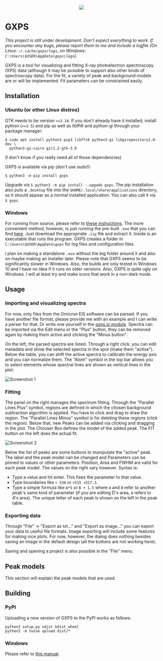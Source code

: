 <p align="center">
<img src="data/assets/icons/hicolor/128x128/gxps.png">
</p>

# GXPS

*This project is still under development. Don't expect everything to work. If you encounter any bugs, please report them to me and include a logfile (On Linux: `~/.cache/gxps/logs`, on Windows: `C:\Users\$USER\AppData\gxps\logs`).*

GXPS is a tool for visualizing and fitting X-ray photoelectron spectroscopy (XPS) data (although it may be possible to support also other kinds of spectroscopy data). For the fit, a variety of peak and background models are or will be implemented. Fit parameters can be constrained easily.

## Installation
### Ubuntu (or other Linux distros)

GTK needs to be version `>=3.14`. If you don't already have it installed, install python (`>=3.5`) and pip as well as libffi6 and python-gi through your package manager:

```shell
$ sudo apt install python3 pip3 libffi6 python3-gi libgirepository1.0-dev \
  python3-gi-cairo gir1.2-gtk-3.0
```

(I don't know if you really need all of those dependencies)

GXPS is available via pip (don't use sudo!):

```shell
$ python3 -m pip install gxps
```

Upgrade via `$ python3 -m pip install --upgade gxps`. The pip installation also puts a `.desktop` file into the `$HOME/.local/share/applications` directory, so it should appear as a normal installed application. You can also call it via `$ gxps`.

### Windows

For running from source, please refer to [these instructions](build_win/README.md). The more convenient method, however, is just running the pre-built `.exe` that you can find [here](https://github.com/schachmett/gxps/releases/latest). Just download the appropriate `.zip` file and extract it. Inside is an executable that runs the program. GXPS creates a folder in `C:\Users\$USER\AppData\gxps` for log files and configuration files.

I plan on making a standalone `.exe` without the big folder around it and also on maybe making an installer later. Please note that GXPS seems to be significantly slower in Windows. Also, the builds are only tested in Windows 10 and I have no idea if it runs on older versions. Also, GXPS is quite ugly on Windows. I will at least try and make icons that work in a non-dark mode.

## Usage

### Importing and visualizing spectra

For now, only files from the Omicron EIS software can be parsed. If you have another file format, please provide me with an example and I can write a parser for that. Or write one yourself in the [gxps.io module](gxps/io.py). Spectra can be imported via the Edit menu or the "Plus" button, they can be removed again by making them active and clicking the "Minus button".

On the left, the parsed spectra are listed. Through a right click, you can edit metadata and show the selected spectra in the spot (make them "active"). Below the table, you can shift the active spectra to calibrate the energy axis and you can normalize them. The "Atom" symbol in the top bar allows you to select elements whose spectral lines are shown as vertical lines in the plot:

![Screenshot 1](doc/preview_compare.png)

### Fitting

The panel on the right manages the spectrum fitting. Through the "Parallel Lines Plus" symbol, regions are defined in which the chosen background subtraction algorithm is applied. You have to click and drag to draw the region. The "Parallel Lines Minus" symbol is for deleting these regions (click the region). Below that, new Peaks can be added via clicking and dragging in the plot. The Chooser Box defines the model of the added peak. The FIT button on the left does the actual fit.

![Screenshot 2](doc/preview_fit.png)

Below the list of peaks are some buttons to manipulate the "active" peak. The label and the peak model can be changed and Parameters can be pinned to values or other parameters. Position, Area and FWHM are valid for each peak model. The values on the right vary however. Syntax is: 

* Type a value and hit enter. This fixes the parameter to that value.
* Type boundaries like `< 530` or `>515 <517.3`.
* Type a simple formula like `A*5` or `B + 1.5` where `A` and `B` refer to another peak's same kind of parameter (if you are editing D's area, `A` refers to A's area). The unique letter of each peak is shown on the left in the peak table.

### Exporting data

Through "File" → "Export as txt..." and "Export as image..." you can export your data to useful file formats. Image exporting will include some features for making nice plots. For now, however, the dialog does nothing besides saving an image in the default design (all the buttons are not working here).

Saving and opening a project is also possible in the "File" menu.


## Peak models

This section will explain the peak models that are used.


## Building

### PyPI

Uploading a new version of GXPS to the PyPI works as follows:

```shell
python3 setup.py sdist bdist_wheel
python3 -m twine upload dist/*
```

### Windows

Please refer to [this manual](build_win/README.md).